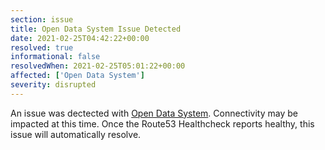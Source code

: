 ```yaml
---
section: issue
title: Open Data System Issue Detected
date: 2021-02-25T04:42:22+00:00
resolved: true
informational: false
resolvedWhen: 2021-02-25T05:01:22+00:00
affected: ['Open Data System']
severity: disrupted
---
```

An issue was dectected with [Open Data System](https://data.sba.gov).  Connectivity may be impacted at this time.  Once the Route53 Healthcheck reports healthy, this issue will automatically resolve.
